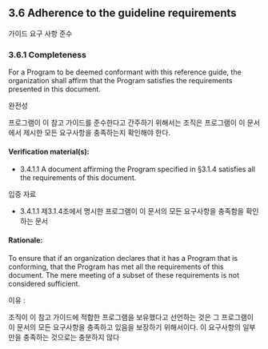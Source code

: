 ## 3.6 Adherence to the guideline requirements

가이드 요구 사항 준수

### 3.6.1	Completeness

For a Program to be deemed conformant with this reference guide, the organization shall affirm that the Program satisfies the requirements presented in this document.

완전성

프로그램이 이 참고 가이드를 준수한다고 간주하기 위해서는 조직은 프로그램이 이 문서에서 제시한 모든 요구사항을 충족하는지 확인해야 한다.


#### Verification material(s):

* 3.4.1.1 A document affirming the Program specified in §3.1.4 satisfies all the requirements of this document.

입증 자료

* 3.4.1.1 제3.1.4조에서 명시한 프로그램이 이 문서의 모든 요구사항을 충족함을 확인하는 문서

#### Rationale:
To ensure that if an organization declares that it has a Program that is conforming, that the Program has met all the requirements of this document. The mere meeting of a subset of these requirements is not considered sufficient.  

이유 : 

조직이 이 참고 가이드에 적합한 프로그램을 보유했다고 선언하는 것은 그 프로그램이 이 문서의 모든 요구사항을 충족하고 있음을 보장하기 위해서이다. 이 요구사항의 일부 만을 충족하는 것으로는 충분하지 않다
